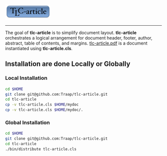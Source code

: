 ![tlc-article](data/logo.png)

---
The goal of **tlc-article** is to simplify document layout.  **tlc-article**
orchestrates a logical arrangement for document header, footer, author,
abstract, table of contents, and margins.
[tlc-article.pdf](../blob/master/doc/tlc-article.pdf) is a document instantiated
using **tlc-article.cls**.

## Installation are done Locally or Globally
### Local Installation
```bash
cd $HOME
git clone git@github.com:Traap/tlc-article.git
cd tlc-article
cp -v tlc-article.cls $HOME/mydoc
cp -v tlc-article.cls $HOME/mydoc/.
```

### Global Installation
```bash
cd $HOME
git clone git@github.com:Traap/tlc-article.git
cd tlc-article
./bin/distribute tlc-article.cls
```
